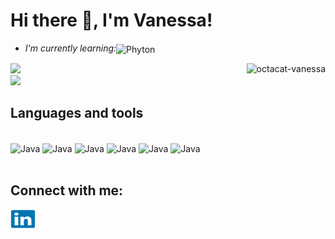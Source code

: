 # Hi there :wave:, I'm Vanessa!
* _I'm currently  learning:_<img align="center" alt="Phyton" height="30" width="40" src="https://skillicons.dev/icons?i=swift">

<div>
    <img height="250em" align="right" alt="octacat-vanessa" src="https://octocat-generator-assets.githubusercontent.com/my-octocat-1621546842762.png">
    <img height="180em" src="https://github-readme-stats.vercel.app/api?username=vanessalb08&show_icons=true&theme=midnight-purple&include_all_commits=true&count_private=true"/> <br>
</div>
    <img height="150em" src="https://github-readme-stats.vercel.app/api/top-langs/?username=vanessalb08&layout=compact&langs_count=16&theme=midnight-purple"/>
    <br>
    

<h2> Languages and tools</h2>
  <div style="display: inline_block"><br>
    <img align="center" alt="Java" height="30" width="40" src="https://skillicons.dev/icons?i=git">
    <img align="center" alt="Java" height="30" width="40" src="https://skillicons.dev/icons?i=python">
    <img align="center" alt="Java" height="30" width="40" src="https://skillicons.dev/icons?i=java">
    <img align="center" alt="Java" height="30" width="40" src="https://skillicons.dev/icons?i=html">
    <img align="center" alt="Java" height="30" width="40" src="https://skillicons.dev/icons?i=css">
    <img align="center" alt="Java" height="30" width="40" src="https://skillicons.dev/icons?i=javascript"><br><br>
 

  ## Connect with me:
  <a href="https://www.linkedin.com/in/vanessa-lima-80a523171/" target="_blank"><img align="center" alt="linkedin-vanessa" height="30" width="40" src="https://raw.githubusercontent.com/devicons/devicon/master/icons/linkedin/linkedin-original.svg" style="max-width=100%"></a>
  
